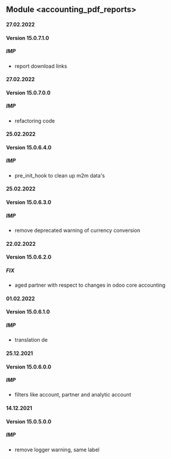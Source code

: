 ## Module <accounting_pdf_reports>

#### 27.02.2022
#### Version 15.0.7.1.0
##### IMP
- report download links

#### 27.02.2022
#### Version 15.0.7.0.0
##### IMP
- refactoring code

#### 25.02.2022
#### Version 15.0.6.4.0
##### IMP
- pre_init_hook to clean up m2m data's


#### 25.02.2022
#### Version 15.0.6.3.0
##### IMP
- remove deprecated warning of currency conversion

#### 22.02.2022
#### Version 15.0.6.2.0
##### FIX
- aged partner with respect to changes in odoo core accounting

#### 01.02.2022
#### Version 15.0.6.1.0
##### IMP
- translation de

#### 25.12.2021
#### Version 15.0.6.0.0
##### IMP
- filters like account, partner and analytic account

#### 14.12.2021
#### Version 15.0.5.0.0
##### IMP
- remove logger warning, same label
